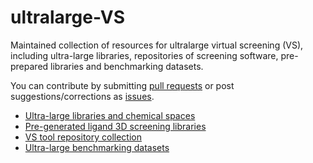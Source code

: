 # ultralarge-VS
Maintained collection of resources for ultralarge virtual screening (VS), including ultra-large libraries, repositories of screening software, pre-prepared libraries and benchmarking datasets.

You can contribute by submitting [pull requests](https://github.com/ipohner/ultralarge-VS/pulls) or post suggestions/corrections as [issues](https://github.com/ipohner/ultralarge-VS/issues).

- [Ultra-large libraries and chemical spaces](ultralarge-libraries_spaces.md)
- [Pre-generated ligand 3D screening libraries](3d_ligands.md)
- [VS tool repository collection](vs-tool-repos.md)
- [Ultra-large benchmarking datasets](benchmarks.md)
